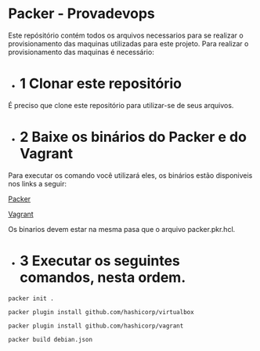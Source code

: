 # Packer - Provadevops

Este repósitório contém todos os arquivos necessarios para se realizar o provisionamento das maquinas utilizadas para este projeto.
Para realizar o provisionamento das maquinas é necessário:

- # 1 Clonar este repositório
É preciso que clone este repositório para utilizar-se de seus arquivos.

- # 2 Baixe os binários do Packer e do Vagrant
Para executar os comando você utilizará eles, os binários estão disponiveis nos links a seguir:

[Packer](https://developer.hashicorp.com/packer/install)

[Vagrant](https://developer.hashicorp.com/vagrant/install)

Os binarios devem estar na mesma pasa que o arquivo packer.pkr.hcl.

- # 3 Executar os seguintes comandos, nesta ordem.
~~~
packer init .

packer plugin install github.com/hashicorp/virtualbox

packer plugin install github.com/hashicorp/vagrant

packer build debian.json
~~~